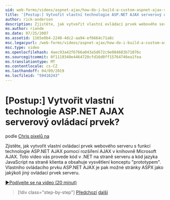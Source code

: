 ```yaml
---
uid: web-forms/videos/aspnet-ajax/how-do-i-build-a-custom-aspnet-ajax-server-control
title: '[Postup:] Vytvořit vlastní technologie ASP.NET AJAX serverový ovládací prvek? | Dokumenty Microsoft'
author: rick-anderson
description: Zjistěte, jak vytvořit vlastní ovládací prvek webového serveru s funkcí technologie ASP.NET AJAX pomocí rozšíření AJAX v knihovně Microsoft AJAX. Toto video vás provede...
ms.author: riande
ms.date: 07/25/2007
ms.assetid: 1165e0b4-2240-4dc2-aa94-ef6664c71a8c
msc.legacyurl: /web-forms/videos/aspnet-ajax/how-do-i-build-a-custom-aspnet-ajax-server-control
msc.type: video
ms.openlocfilehash: 4aec93a42f6766a043a5d672c9e084683b71076c
ms.sourcegitcommit: 0f1119340e4464720cfd16d0ff15764746ea1fea
ms.translationtype: MT
ms.contentlocale: cs-CZ
ms.lasthandoff: 04/09/2019
ms.locfileid: "59416243"
---
```

# <a name="how-do-i-build-a-custom-aspnet-ajax-server-control"></a>[Postup:] Vytvořit vlastní technologie ASP.NET AJAX serverový ovládací prvek?

podle [Chris pixelů na](https://twitter.com/chrispels)

Zjistěte, jak vytvořit vlastní ovládací prvek webového serveru s funkcí technologie ASP.NET AJAX pomocí rozšíření AJAX v knihovně Microsoft AJAX. Toto video vás provede kód v .NET na straně serveru a kód jazyka JavaScript na straně klienta a obsahuje vysvětlení konceptu "prototypem". Vlastního ovládacího prvku ASP.NET AJAX je pak možné stránky ASPX jako jakýkoli jiný ovládací prvek serveru.

[&#9654;Podívejte se na video (20 minut)](https://channel9.msdn.com/Blogs/ASP-NET-Site-Videos/how-do-i-build-a-custom-aspnet-ajax-server-control)

> [!div class="step-by-step"]
> [Předchozí](how-do-i-debug-aspnet-ajax-applications-using-visual-studio-2005.md)
> [další](how-do-i-use-javascript-to-refresh-an-aspnet-ajax-updatepanel.md)
